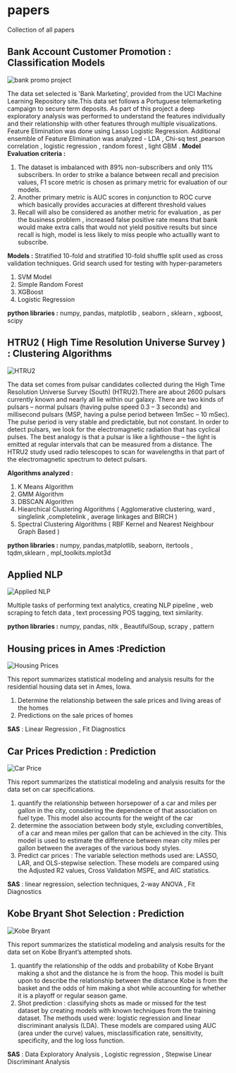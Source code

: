 # papers
Collection of all papers

## Bank Account Customer Promotion : Classification Models 
![bank promo project](https://github.com/tanvi-arora/projects/tree/master/BankAcct_CustomerPromotion)

The data set selected is 'Bank Marketing', provided from the UCI Machine Learning Repository site.This data set follows a Portuguese telemarketing campaign to secure term deposits. As part of this project a deep exploratory analysis was performed to understand the features individually and their relationship with other features through multiple visualizations.
Feature Elimination was done using Lasso Logistic Regression. 
Additional ensemble of Feature Elimination was analyzed - LDA , Chi-sq test ,pearson correlation , logistic regression , random forest  , light GBM . 
**Model Evaluation criteria :**
1. The dataset is imbalanced with 89% non-subscribers and only 11% subscribers. In order to strike a balance between recall and precision values, F1 score metric is chosen as primary metric for evaluation of our models. 
2. Another primary metric is AUC scores in conjunction to ROC curve which basically provides accuracies at different threshold values
3. Recall will also be considered as another metric for evaluation , as per the business problem , increased false positive rate means that bank would make extra calls that would not yield positive results but since recall is high, model is less likely to miss people who actuallly want to subscribe. 

**Models :**
Stratified 10-fold and stratified 10-fold shuffle split used as cross validation techniques.
Grid search used for testing with hyper-parameters
1. SVM Model
2. Simple Random Forest 
3. XGBoost
4. Logistic Regression

**python libraries :** numpy, pandas, matplotlib , seaborn , sklearn , xgboost, scipy 

## HTRU2 ( High Time Resolution Universe Survey ) : Clustering Algorithms
![HTRU2](https://github.com/tanvi-arora/projects/tree/master/HTRU2_clusteringAnalysis)

The data set comes from pulsar candidates collected during the High Time Resolution Universe Survey (South) (HTRU2).There are about 2600 pulsars currently known and nearly all lie within our galaxy. There are two kinds of pulsars – normal pulsars (having pulse speed 0.3 – 3 seconds) and millisecond pulsars (MSP, having a pulse period between 1mSec – 10 mSec). The pulse period is very stable and predictable, but not constant. In order to detect pulsars, we look for the electromagnetic radiation that has cyclical pulses. The best analogy is that a pulsar is like a lighthouse – the light is emitted at regular intervals that can be measured from a distance. The HTRU2 study used radio telescopes to scan for wavelengths in that part of the electromagnetic spectrum to detect pulsars.

**Algorithms analyzed :**
1. K Means Algorithm
2. GMM Algorithm 
3. DBSCAN Algorithm
4. Hiearchical Clustering Algorithms ( Agglomerative clustering, ward , singlelink ,completelink , average linkages and BIRCH )
5. Spectral Clustering Algorithms ( RBF Kernel and Nearest Neighbour Graph Based )

**python libraries :** numpy, pandas,matplotlib, seaborn, itertools , tqdm,sklearn , mpl_toolkits.mplot3d

## Applied NLP 
![Applied NLP](https://github.com/tanvi-arora/projects/tree/master/AppliedNLP)

Multiple tasks of performing text analytics, creating NLP pipeline , web scraping to fetch data , text processing POS tagging, text similarity.

**python libraries :** numpy, pandas, nltk , BeautifulSoup, scrapy , pattern 

## Housing prices in Ames :Prediction
![Housing Prices](https://github.com/tanvi-arora/projects/tree/master/Housing%20prices%20in%20Ames%20-%20KaggleP)

This report summarizes statistical modeling and analysis results for the residential housing data set in Ames, Iowa.
1. Determine the relationship between the sale prices and living areas of the homes
2. Predictions on the sale prices of homes

**SAS** : Linear Regression , Fit Diagnostics 

## Car Prices Prediction : Prediction
![Car Price](https://github.com/tanvi-arora/projects/tree/master/CarPricesPrediction)

This report summarizes the statistical modeling and analysis results for the data set on car specifications.
1. quantify the relationship between horsepower of a car and miles per gallon in the city, considering the dependence of that association on fuel type. This model also accounts for the weight of the car
2. determine the association between body style, excluding convertibles, of a car and mean miles per gallon that can be achieved in the city. This model is used to estimate the difference between mean city miles per gallon between the averages of the various body styles.
3. Predict car prices : The variable selection methods used are: LASSO, LAR, and OLS-stepwise selection. These models are compared using the Adjusted R2 values, Cross Validation MSPE, and AIC statistics.

**SAS** : linear regression, selection techniques, 2-way ANOVA , Fit Diagnostics 

## Kobe Bryant Shot Selection : Prediction
![Kobe Bryant](https://github.com/tanvi-arora/projects/tree/master/KobeBryantShotSelectionPrediction)

This report summarizes the statistical modeling and analysis results for the data set on Kobe Bryant’s attempted shots.
1. quantify the relationship of the odds and probability of Kobe Bryant making a shot and the distance he is from the hoop. This model is built upon to describe the relationship between the distance Kobe is from the basket and the odds of him making a shot while accounting for whether it is a playoff or regular season game.
2. Shot prediction : classifying shots as made or missed for the test dataset by creating models with known techniques from the training dataset. The methods used were: logistic regression and linear discriminant analysis (LDA). These models are compared using AUC (area under the curve) values, misclassification rate, sensitivity, specificity, and the log loss function.

**SAS** : Data Exploratory Analysis , Logistic regression , Stepwise Linear Discriminant Analysis 

